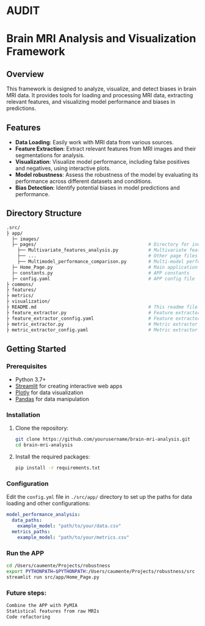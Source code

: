 # AUDIT

# Brain MRI Analysis and Visualization Framework

## Overview
This framework is designed to analyze, visualize, and detect biases in brain MRI data. It provides tools for loading and processing MRI data, extracting relevant features, and visualizing model performance and biases in predictions.

## Features
- **Data Loading**: Easily work with MRI data from various sources.
- **Feature Extraction**: Extract relevant features from MRI images and their segmentations for analysis.
- **Visualization**: Visualize model performance, including false positives and negatives, using interactive plots.
- **Model robustness**: Assess the robustness of the model by evaluating its performance across different datasets and conditions.
- **Bias Detection**: Identify potential biases in model predictions and performance.

## Directory Structure

```bash
.src/
├ app/
  ├─ images/   
  ├─ pages/                                         # Directory for individual pages
    ├── Multivariate_features_analysis.py           # Multivariate features analysis page 
    ├── ...                                         # Other page files
    ├── Multimodel_performance_comparison.py        # Multi-model performance comparison page 
  ├─ Home_Page.py                                   # Main application file
  ├─ constants.py                                   # APP constants
  ├─ config.yaml                                    # APP config file
├ commons/
├ features/
├ metrics/
├ visualization/
├ README.md                                         # This readme file
├ feature_extractor.py                              # Feature extractor
├ feature_extractor_connfig.yaml                    # Feature extractor config file
├ metric_extractor.py                               # Metric extractor
├ metric_extractor_config.yaml                      # Metric extractor config file
```



## Getting Started
### Prerequisites
- Python 3.7+
- [Streamlit](https://streamlit.io/) for creating interactive web apps
- [Plotly](https://plotly.com/python/) for data visualization
- [Pandas](https://pandas.pydata.org/) for data manipulation

### Installation
1. Clone the repository:
    ```bash
    git clone https://github.com/yourusername/brain-mri-analysis.git
    cd brain-mri-analysis
    ```
2. Install the required packages:
    ```bash
    pip install -r requirements.txt
    ```

### Configuration
Edit the `config.yml` file in `./src/app/` directory to set up the paths for data loading and other configurations:
```yaml
model_performance_analysis:
  data_paths:
    example_model: "path/to/your/data.csv"
  metrics_paths:
    example_model: "path/to/your/metrics.csv"
```




### Run the APP
```bash
cd /Users/caumente/Projects/robustness
export PYTHONPATH=$PYTHONPATH:/Users/caumente/Projects/robustness/src
streamlit run src/app/Home_Page.py
```




### Future steps:
```bash
Combine the APP with PyMIA
Statistical features from raw MRIs
Code refactoring
```

